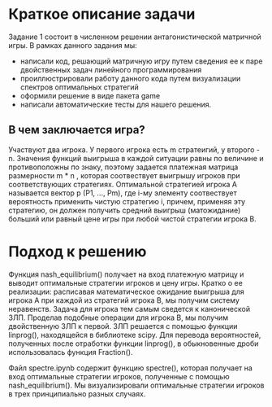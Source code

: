 Краткое описание задачи 
========================
Задание 1 состоит в численном решении антагонистической матричной игры.
  В рамках данного задания мы:
  - написали код, решающий матричную игру путем сведения ее к паре двойственных задач линейного программирования
  - проиллюстрировали работу данного кода путем визуализации спектров оптимальных стратегий
  - оформили решение в виде пакета game
  - написали автоматические тесты для нашего решения.
 
 
В чем заключается игра?
  -------------------------
 Участвуют два игрока. У первого игрока есть m стратеигий, у второго - n. Значения функций выигрыша в каждой ситуации равны по величине и противоположны по знаку, поэтому  задается платежная матрица размерности m * n , которая соотвествует выигрышу игроков при соответствующих стратегиях. Оптимальной стратегией игрока А называется вектор p (P1, ..., Pm), где i-му элементу соотвествует вероятность применить чистую стратегию i, причем, применяя эту стратегию,  он должен получить средний выигрыш (матожидание) больший или равный цене игры при любой чистой стратегии игрока В.



Подход к решению
========================
  Функция nash_equilibrium() получает на вход платежную матрицу и выводит оптимальные стратегии игроков и цену игры. Кратко о ее реализации: расписавая математическое ожидание выигрыша для игрока А при каждой из стратегий игрока B, мы получим систему неравенств. Задача для игрока тем самым сведется к канонической ЗЛП. Проделав подобные операции для игрока B, мы получим двойственную ЗЛП к первой.  ЗЛП решается с помощью функции linprog(), находящейся в библиотеке scipy. Для перевода вероятностей, полученных после отработки функции linprog(), в обыкновенные дроби использовалась функция Fraction().
  
  
  Файл spectre.ipynb содержит функцию spectre(), которая получает на вход оптимальные стратегии игроков, полученные с помощью nash_equilibrium(). Мы визуализировали оптимальные стратегии игроков в трех принципиально разных случаях. 
